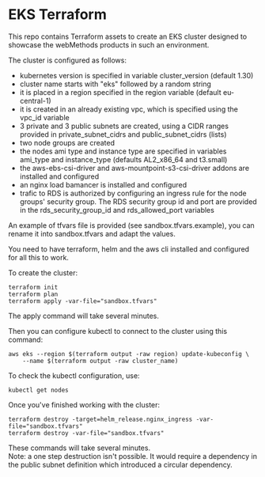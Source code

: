 #   EKS Terraform

This repo contains Terraform assets to create an EKS cluster designed to showcase the webMethods products in such an environment.

The cluster is configured as follows:
-   kubernetes version is specified in variable cluster_version (default 1.30)
-   cluster name starts with "eks" followed by a random string
-   it is placed in a region specified in the region variable (default eu-central-1)
-   it is created in an already existing vpc, which is specified using the vpc_id variable
-   3 private and 3 public subnets are created, using a CIDR ranges provided in private_subnet_cidrs and public_subnet_cidrs (lists)
-   two node groups are created
-   the nodes ami type and instance type are specified in variables ami_type and instance_type (defaults AL2_x86_64 and t3.small)
-   the aws-ebs-csi-driver and aws-mountpoint-s3-csi-driver addons are installed and configured
-   an nginx load bamancer is installed and configured
-   trafic to RDS is authorized by configuring an ingress rule for the node groups' security group. The RDS security group id and port are provided in the rds_security_group_id and rds_allowed_port variables  

An example of tfvars file is provided (see sandbox.tfvars.example), you can rename it into sandbox.tfvars and adapt the values.  

You need to have terraform, helm and the aws cli installed and configured for all this to work.  

To create the cluster:
```
terraform init
terraform plan
terraform apply -var-file="sandbox.tfvars"
```
The apply command will take several minutes.  

Then you can configure kubectl to connect to the cluster using this command:
```
aws eks --region $(terraform output -raw region) update-kubeconfig \
    --name $(terraform output -raw cluster_name)
```
To check the kubectl configuration, use:
```
kubectl get nodes
```

Once you've finished working with the cluster:
```
terraform destroy -target=helm_release.nginx_ingress -var-file="sandbox.tfvars"
terraform destroy -var-file="sandbox.tfvars"
```
These commands will take several minutes.  
Note: a one step destruction isn't possible. It would require a dependency in the public subnet definition which introduced a circular dependency.